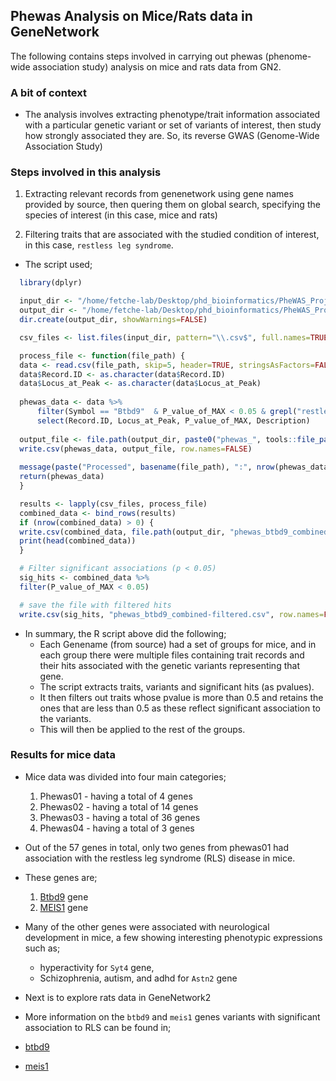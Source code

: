 ## Phewas Analysis on Mice/Rats data in GeneNetwork 
The following contains steps involved in carrying out phewas (phenome-wide association study) analysis on mice and rats data from GN2. 

### A bit of context 
- The analysis involves extracting phenotype/trait information associated with a particular genetic variant or set of variants of interest, then study how strongly associated they are. So, its reverse GWAS (Genome-Wide Association Study)

### Steps involved in this analysis 
01. Extracting relevant records from genenetwork using gene names provided by source, then quering them on global search, specifying the species of interest (in this case, mice and rats)

02. Filtering traits that are associated with the studied condition of interest, in this case, `restless leg syndrome`. 

  - The script used; 

  ```R 
    library(dplyr)

    input_dir <- "/home/fetche-lab/Desktop/phd_bioinformatics/PheWAS_Project/Data/Raw/phewas01/BTBD9_MICE"
    output_dir <- "/home/fetche-lab/Desktop/phd_bioinformatics/PheWAS_Project/Data/Processed"
    dir.create(output_dir, showWarnings=FALSE)

    csv_files <- list.files(input_dir, pattern="\\.csv$", full.names=TRUE)

    process_file <- function(file_path) {
    data <- read.csv(file_path, skip=5, header=TRUE, stringsAsFactors=FALSE)
    data$Record.ID <- as.character(data$Record.ID)
    data$Locus_at_Peak <- as.character(data$Locus_at_Peak)
    
    phewas_data <- data %>%
        filter(Symbol == "Btbd9"  & P_value_of_MAX < 0.05 & grepl("restless leg syndrome", Description, ignore.case=TRUE)) %>%
        select(Record.ID, Locus_at_Peak, P_value_of_MAX, Description)
    
    output_file <- file.path(output_dir, paste0("phewas_", tools::file_path_sans_ext(basename(file_path)), ".csv"))
    write.csv(phewas_data, output_file, row.names=FALSE)
    
    message(paste("Processed", basename(file_path), ":", nrow(phewas_data), "rows"))
    return(phewas_data)
    }

    results <- lapply(csv_files, process_file)
    combined_data <- bind_rows(results)
    if (nrow(combined_data) > 0) {
    write.csv(combined_data, file.path(output_dir, "phewas_btbd9_combined.csv"), row.names=FALSE)
    print(head(combined_data))
    }

    # Filter significant associations (p < 0.05)
    sig_hits <- combined_data %>%
    filter(P_value_of_MAX < 0.05)

    # save the file with filtered hits
    write.csv(sig_hits, "phewas_btbd9_combined-filtered.csv", row.names=FALSE)


  ```
  - In summary, the R script above did the following; 
    - Each Genename (from source) had a set of groups for mice, and in each group there were multiple files containing trait records and their hits associated with the genetic variants representing that gene. 
    - The script extracts traits, variants and significant hits (as pvalues).
    - It then filters out traits whose pvalue is more than 0.5 and retains the ones that are less than 0.5 as these reflect significant association to the variants. 
    - This will then be applied to the rest of the groups. 

### Results for mice data 
- Mice data was divided into four main categories;
  01. Phewas01 - having a total of 4 genes 
  02. Phewas02 - having a total of 14 genes 
  03. Phewas03 - having a total of 36 genes 
  04. Phewas04 - having a total of 3 genes 

- Out of the 57 genes in total, only two genes from phewas01 had association with the restless leg syndrome (RLS) disease in mice. 
- These genes are; 
  01. [Btbd9](https://en.wikipedia.org/wiki/BTBD9) gene 
  02. [MEIS1](https://www.frontiersin.org/journals/neurology/articles/10.3389/fneur.2019.00935/full) gene 

- Many of the other genes were associated with neurological development in mice, a few showing interesting phenotypic expressions such as; 
   - hyperactivity for `Syt4` gene,
   - Schizophrenia, autism, and adhd for `Astn2` gene

- Next is to explore rats data in GeneNetwork2  
- More information on the `btbd9` and `meis1` genes variants with significant association to RLS can be found in;
- [btbd9]()
- [meis1]()